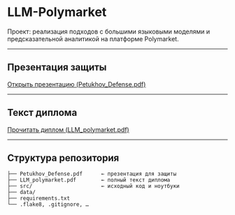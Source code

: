 # LLM-Polymarket

Проект: реализация подходов с большими языковыми моделями и предсказательной аналитикой на платформе Polymarket.

---

## Презентация защиты  
[Открыть презентацию (Petukhov_Defense.pdf)](https://github.com/aapetukhov/LLM-Polymarket/blob/main/Petukhov_Defense.pdf)

---

## Текст диплома  
[Прочитать диплом (LLM_polymarket.pdf)](https://github.com/aapetukhov/LLM-Polymarket/blob/main/LLM_polymarket.pdf)

---

## Структура репозитория

```text
├── Petukhov_Defense.pdf      ← презентация для защиты  
├── LLM_polymarket.pdf        ← полный текст диплома  
├── src/                      ← исходный код и ноутбуки  
├── data/  
├── requirements.txt  
└── .flake8, .gitignore, …
